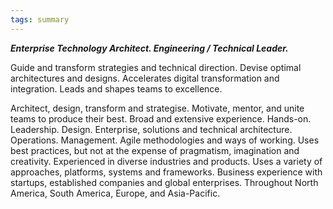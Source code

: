 ```yaml
---
tags: summary
---
```


***Enterprise Technology Architect. Engineering / Technical Leader.***

Guide and transform strategies and technical direction. Devise optimal architectures and designs. Accelerates digital transformation and integration. Leads and shapes teams to excellence.

Architect, design, transform and strategise. Motivate, mentor, and unite teams to produce their best. Broad and extensive experience. Hands-on. Leadership. Design.  Enterprise, solutions and technical architecture. Operations. Management. Agile methodologies and ways of working. Uses best practices, but not at the expense of pragmatism, imagination and creativity. Experienced in diverse industries and products. Uses a variety of approaches, platforms, systems and frameworks. Business experience with startups, established companies and global enterprises. Throughout North America, South America, Europe, and Asia-Pacific.

